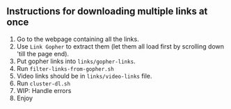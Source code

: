 ## Instructions for downloading multiple links at once
 
1. Go to the webpage containing all the links.
2. Use `Link Gopher` to extract them (let them all load first by scrolling down 'till the page end).
3. Put gopher links into `links/gopher-links`.
4. Run `filter-links-from-gopher.sh`
5. Video links should be in `links/video-links` file.
6. Run `cluster-dl.sh`
7. WIP: Handle errors
8. Enjoy
